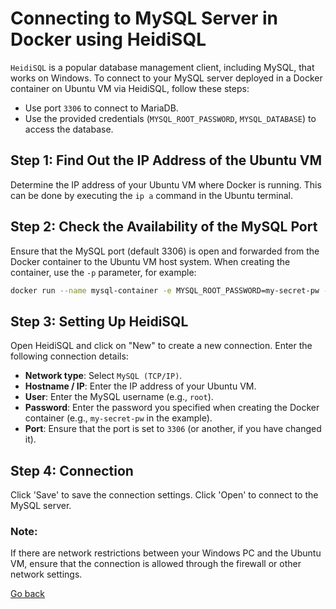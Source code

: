 # Connecting to MySQL Server in Docker using HeidiSQL 
`HeidiSQL` is a popular database management client, including MySQL, that works on Windows. To connect to your MySQL server deployed in a Docker container on Ubuntu VM via HeidiSQL, follow these steps:
- Use port `3306` to connect to MariaDB.
- Use the provided credentials (`MYSQL_ROOT_PASSWORD`, `MYSQL_DATABASE`) to access the database.

## Step 1: Find Out the IP Address of the Ubuntu VM
Determine the IP address of your Ubuntu VM where Docker is running. This can be done by executing the `ip a` command in the Ubuntu terminal.

## Step 2: Check the Availability of the MySQL Port
Ensure that the MySQL port (default 3306) is open and forwarded from the Docker container to the Ubuntu VM host system. When creating the container, use the `-p` parameter, for example:
```bash
docker run --name mysql-container -e MYSQL_ROOT_PASSWORD=my-secret-pw -p 3306:3306 -d mysql
```

## Step 3: Setting Up HeidiSQL
Open HeidiSQL and click on "New" to create a new connection.
Enter the following connection details:
- **Network type**: Select `MySQL (TCP/IP)`.
- **Hostname / IP**: Enter the IP address of your Ubuntu VM.
- **User**: Enter the MySQL username (e.g., `root`).
- **Password**: Enter the password you specified when creating the Docker container (e.g., `my-secret-pw` in the example).
- **Port**: Ensure that the port is set to `3306` (or another, if you have changed it).

## Step 4: Connection
Click 'Save' to save the connection settings.
Click 'Open' to connect to the MySQL server.

### Note:
If there are network restrictions between your Windows PC and the Ubuntu VM, ensure that the connection is allowed through the firewall or other network settings.

[Go back](../environment.md#step-6-connecting-to-mysql-server-in-docker-using-heidisql)
